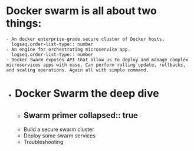 # Docker swarm is all about two things:
	- An docker enterprise-grade secure cluster of Docker hosts.
	  logseq.order-list-type:: number
	- An engine for orchestrating microservice app.
	  logseq.order-list-type:: number
	- Docker Swarm exposes API that allow us to deploy and manage complex microservices apps with ease. Can perform rolling update, rollbacks, and scaling operations. Again all with simple command.
- # Docker Swarm the deep dive
	- Swarm primer
	  collapsed:: true
		-
	- Build a secure swarm cluster
	- Deploy some swarm services
	- Troubleshooting